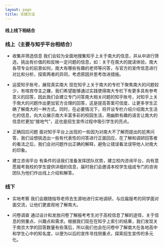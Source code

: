 ```yaml
---
layout: page
title: 实践方法
---
```

#### 线上线下相结合
### 线上（主要与知乎平台相结合）
- 收集并筛选信息
我们会较为全面地搜集知乎上关于南大的信息，并从中进行筛选，挑出有价值的和反映一定问题的信息，如：关于在南大的就读体验，南大各项专业的前景如何，南大有哪些有趣的老师等问答，与官方的宣传信息进行对比和分析，探索两者的异同，考虑原因并思考改进措施。

- 运营知乎账号，展现真实南大 
现在知乎上关于南大的专栏下聚焦南大的问题较少，有喧宾夺主之嫌，我们希望能够通过实践使得南大专栏下有更多具有参考意义的回答，因此我们会建立专门问答南大相关问题的知乎账号，对知乎上关于南大的问题作出更加官方合理的回答，这是提高答案可信度、让更多学生正确了解南大的一种方式。同时，在必要情况下，将开设专栏介绍介绍南大生活化的信息，向大众展示南大丰富多彩的校园生活，用幽默有趣的语言让南大的信息栏更加“接地气”，这也是招生宣传过程中吸引学生的亮点。

- 正确回应问题
面对知乎平台上出现的一些因为对南大不了解而提出的尬黑问答，我们设想挑选出一些有代表性的问答进行正面回应，在了解和调研回答者的看法之后，我们会对问题作出正确的解释，避免让错误看法误导他人对南大的印象。

- 建立咨询平台
有条件的话我们准备发挥团队优势，建立校内咨询平台，向有意愿报考我校的学生提供详细的信息，届时我们会邀请本校学生组成专门的咨询团队为他们作出线上介绍和解答。 

### 线下 
- 实地考察
我们会跟随指导老师去生源地进行实地调研，与应届报考的同学面对面交流，让他们更直观地了解南大。 

- 问卷调查
通过设计和发放问卷了解报考考生对于高校信息了解的途径，关于信息的侧重点、兴趣点和需求。根据我们现在在知乎上索引的结果，我们发现关于南京大学的回答数量有些落后，所以我们也会在问卷中了解南大在各地高中和学生心中的知名度，以便为以后的宣传寻找侧重点，探索招生宣传的多元化。 
